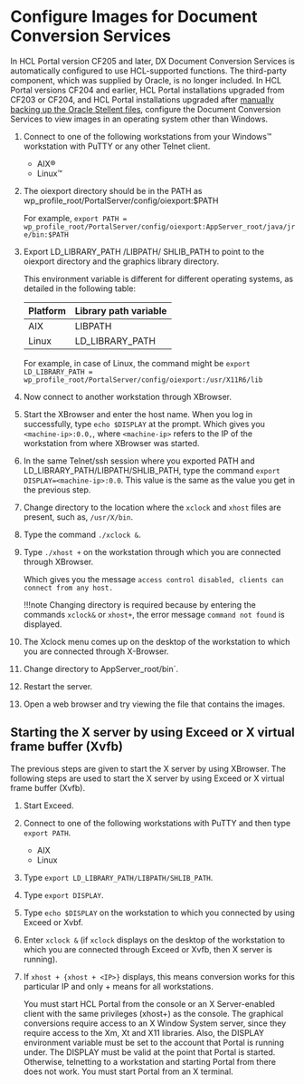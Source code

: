 # Configure Images for Document Conversion Services

In HCL Portal version CF205 and later, DX Document Conversion Services is automatically configured to use HCL-supported functions. The third-party component, which was supplied by Oracle, is no longer included.  In HCL Portal versions CF204 and earlier, HCL Portal installations upgraded from CF203 or CF204, and HCL Portal installations upgraded after [manually backing up the Oracle Stellent files](../dcs_backup.md), configure the Document Conversion Services to view images in an operating system other than Windows.

1.  Connect to one of the following workstations from your Windows™ workstation with PuTTY or any other Telnet client.

    -   AIX®
    -   Linux™

2.  The oiexport directory should be in the PATH as wp_profile_root/PortalServer/config/oiexport:$PATH

    For example, `export PATH = wp_profile_root/PortalServer/config/oiexport:AppServer_root/java/jre/bin:$PATH`

3.  Export LD_LIBRARY_PATH /LIBPATH/ SHLIB_PATH to point to the oiexport directory and the graphics library directory.

    This environment variable is different for different operating systems, as detailed in the following table:

    |Platform|Library path variable|
    |--------|---------------------|
    |AIX|LIBPATH|
    |Linux|LD_LIBRARY_PATH|

    For example, in case of Linux, the command might be `export LD_LIBRARY_PATH = wp_profile_root/PortalServer/config/oiexport:/usr/X11R6/lib`

4.  Now connect to another workstation through XBrowser.

5.  Start the XBrowser and enter the host name. When you log in successfully, type `echo $DISPLAY` at the prompt. Which gives you `<machine-ip>:0.0,`, where `<machine-ip>` refers to the IP of the workstation from where XBrowser was started.

6.  In the same Telnet/ssh session where you exported PATH and LD_LIBRARY_PATH/LIBPATH/SHLIB_PATH, type the command `export DISPLAY=<machine-ip>:0.0`. This value is the same as the value you get in the previous step.

7.  Change directory to the location where the `xclock` and `xhost` files are present, such as, `/usr/X/bin`.

8.  Type the command `./xclock &`.

9.  Type `./xhost +` on the workstation through which you are connected through XBrowser.

    Which gives you the message `access control disabled, clients can connect from any host.`

    !!!note
        Changing directory is required because by entering the commands `xclock&` or `xhost+`, the error message `command not found` is displayed.

10. The Xclock menu comes up on the desktop of the workstation to which you are connected through X-Browser.

11. Change directory to AppServer_root/bin`.

12. Restart the server.

13. Open a web browser and try viewing the file that contains the images.

## Starting the X server by using Exceed or X virtual frame buffer (Xvfb)

The previous steps are given to start the X server by using XBrowser. The following steps are used to start the X server by using Exceed or X virtual frame buffer (Xvfb).

1.  Start Exceed.

2.  Connect to one of the following workstations with PuTTY and then type `export PATH`.

    -   AIX
    -   Linux

3.  Type `export LD_LIBRARY_PATH/LIBPATH/SHLIB_PATH`.

4.  Type `export DISPLAY`.

5.  Type `echo $DISPLAY` on the workstation to which you connected by using Exceed or Xvbf.

6.  Enter `xclock &` (if `xclock` displays on the desktop of the workstation to which you are connected through Exceed or Xvfb, then X server is running).

7.  If `xhost + {xhost + <IP>}` displays, this means conversion works for this particular IP and only + means for all workstations.

    You must start HCL Portal from the console or an X Server-enabled client with the same privileges \(xhost+\) as the console. The graphical conversions require access to an X Window System server, since they require access to the Xm, Xt and X11 libraries. Also, the DISPLAY environment variable must be set to the account that Portal is running under. The DISPLAY must be valid at the point that Portal is started. Otherwise, telnetting to a workstation and starting Portal from there does not work. You must start Portal from an X terminal.


